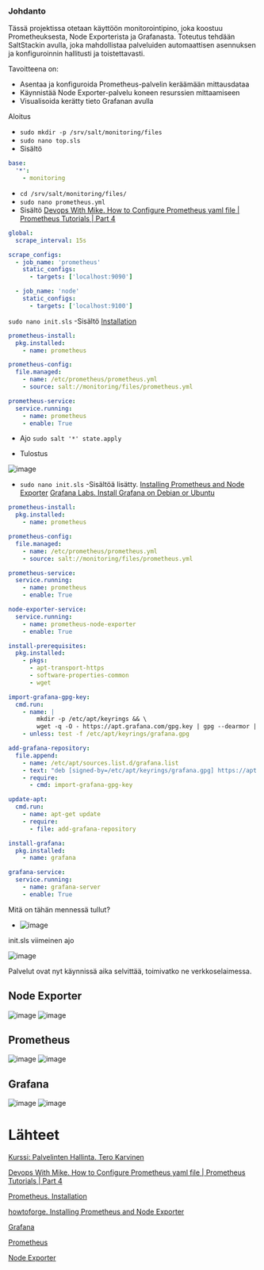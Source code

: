 ### Johdanto

Tässä projektissa otetaan käyttöön monitorointipino, joka koostuu Prometheuksesta, Node Exporterista ja Grafanasta. Toteutus tehdään SaltStackin avulla, joka mahdollistaa palveluiden automaattisen asennuksen ja konfiguroinnin hallitusti ja toistettavasti.

Tavoitteena on:
- Asentaa ja konfiguroida Prometheus-palvelin keräämään mittausdataa
- Käynnistää Node Exporter-palvelu koneen resurssien mittaamiseen
- Visualisoida kerätty tieto Grafanan avulla


Aloitus

- `sudo mkdir -p /srv/salt/monitoring/files`
- `sudo nano top.sls`
- Sisältö
```yaml
base:
  '*':
    - monitoring
```

- `cd /srv/salt/monitoring/files/`
- `sudo nano prometheus.yml`
- Sisältö [Devops With Mike. How to Configure Prometheus yaml file | Prometheus Tutorials | Part 4](https://youtu.be/BD4I09F9jxU?t=190)

```yaml
global:
  scrape_interval: 15s

scrape_configs:
  - job_name: 'prometheus'
    static_configs:
      - targets: ['localhost:9090']

  - job_name: 'node'
    static_configs:
      - targets: ['localhost:9100']
```


`sudo nano init.sls`
-Sisältö [Installation](https://prometheus.io/docs/prometheus/latest/installation/)
```yaml
prometheus-install:
  pkg.installed:
    - name: prometheus

prometheus-config:
  file.managed:
    - name: /etc/prometheus/prometheus.yml
    - source: salt://monitoring/files/prometheus.yml

prometheus-service:
  service.running:
    - name: prometheus
    - enable: True
```

- Ajo `sudo salt '*' state.apply`

- Tulostus
  
![image](https://github.com/user-attachments/assets/e8981a0c-9572-4405-9eae-a5b7839aa09d)





- `sudo nano init.sls`
-Sisältöä lisätty. 
[Installing Prometheus and Node Exporter](https://www.howtoforge.com/how-to-install-prometheus-and-node-exporter-on-debian-12/#:~:text=the%20Prometheus%20server.-,Installing%20Prometheus%20and%20Node%20Exporter,-Prometheus%20is%20an)
[Grafana Labs. Install Grafana on Debian or Ubuntu](https://grafana.com/docs/grafana/latest/setup-grafana/installation/debian/)
```yaml
prometheus-install:
  pkg.installed:
    - name: prometheus

prometheus-config:
  file.managed:
    - name: /etc/prometheus/prometheus.yml
    - source: salt://monitoring/files/prometheus.yml

prometheus-service:
  service.running:
    - name: prometheus
    - enable: True

node-exporter-service:
  service.running:
    - name: prometheus-node-exporter
    - enable: True

install-prerequisites:
  pkg.installed:
    - pkgs:
      - apt-transport-https
      - software-properties-common
      - wget

import-grafana-gpg-key:
  cmd.run:
    - name: |
        mkdir -p /etc/apt/keyrings && \
        wget -q -O - https://apt.grafana.com/gpg.key | gpg --dearmor | sudo tee /etc/apt/keyrings/grafana.gpg > /dev/null
    - unless: test -f /etc/apt/keyrings/grafana.gpg

add-grafana-repository:
  file.append:
    - name: /etc/apt/sources.list.d/grafana.list
    - text: "deb [signed-by=/etc/apt/keyrings/grafana.gpg] https://apt.grafana.com stable main"
    - require:
      - cmd: import-grafana-gpg-key

update-apt:
  cmd.run:
    - name: apt-get update
    - require:
      - file: add-grafana-repository

install-grafana:
  pkg.installed:
    - name: grafana

grafana-service:
  service.running:
    - name: grafana-server
    - enable: True
```

Mitä on tähän mennessä tullut?
- ![image](https://github.com/user-attachments/assets/435ea4a0-5e2b-4057-9e4c-e2aa825aa8dd)

init.sls viimeinen ajo 

![image](https://github.com/user-attachments/assets/4551b29e-99de-4cb0-844d-d7378171cbc1)



Palvelut ovat nyt käynnissä aika selvittää, toimivatko ne verkkoselaimessa.

## Node Exporter
 ![image](https://github.com/user-attachments/assets/111a155f-fa91-44c6-9646-0d6c884f3ca5)
 ![image](https://github.com/user-attachments/assets/d684c122-9592-47ef-8195-103844fe1347)

## Prometheus
 ![image](https://github.com/user-attachments/assets/041203a5-f039-447d-a9ea-19c1d5cf1158)
 ![image](https://github.com/user-attachments/assets/ab49a18f-3985-4138-9310-c46ae12847e4)

## Grafana
 ![image](https://github.com/user-attachments/assets/55ff236c-7b89-4f66-a347-a310d4c682f8)
 ![image](https://github.com/user-attachments/assets/481867c2-b373-4ddf-9e84-127062c96dfd)


# Lähteet

[Kurssi: Palvelinten Hallinta. Tero Karvinen](https://terokarvinen.com/palvelinten-hallinta/)

[Devops With Mike. How to Configure Prometheus yaml file | Prometheus Tutorials | Part 4](https://www.youtube.com/watch?v=BD4I09F9jxU&t=190s&ab_channel=DevopsWithMike)

[Prometheus. Installation](https://prometheus.io/docs/prometheus/latest/installation/)

[howtoforge. Installing Prometheus and Node Exporter](https://www.howtoforge.com/how-to-install-prometheus-and-node-exporter-on-debian-12/#:~:text=the%20Prometheus%20server.-,Installing%20Prometheus%20and%20Node%20Exporter,-Prometheus%20is%20an)

[Grafana](https://grafana.com/)

[Prometheus](https://prometheus.io/)

[Node Exporter](https://prometheus.io/docs/guides/node-exporter/)
